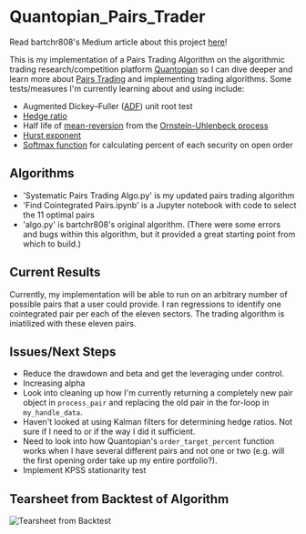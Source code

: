 # Quantopian_Pairs_Trader
Read bartchr808's Medium article about this project [here](https://medium.com/@bart.chr/pairs-trading-for-algorithmic-trading-breakdown-d8b709f59372)!

This is my implementation of a Pairs Trading Algorithm on the algorithmic trading research/competition platform [Quantopian](https://www.quantopian.com/home) so I can dive deeper and learn more about [Pairs Trading](http://www.investopedia.com/university/guide-pairs-trading/) and implementing trading algorithms. Some tests/measures I'm currently learning about and using include:

* Augmented Dickey–Fuller ([ADF](https://en.wikipedia.org/wiki/Augmented_Dickey%E2%80%93Fuller_test)) unit root test
* [Hedge ratio](http://www.investopedia.com/terms/h/hedgeratio.asp)
* Half life of [mean-reversion](http://www.investopedia.com/terms/m/meanreversion.asp) from the [Ornstein-Uhlenbeck process](https://en.wikipedia.org/wiki/Ornstein%E2%80%93Uhlenbeck_process)
* [Hurst exponent](https://en.wikipedia.org/wiki/Hurst_exponent)
* [Softmax function](https://en.wikipedia.org/wiki/Softmax_function) for calculating percent of each security on open order

## Algorithms
* 'Systematic Pairs Trading Algo.py' is my updated pairs trading algorithm
* 'Find Cointegrated Pairs.ipynb' is a Jupyter notebook with code to select the 11 optimal pairs
* 'algo.py' is bartchr808's original algorithm. (There were some errors and bugs within this algorithm, but it provided a great starting point from which to build.)

## Current Results
Currently, my implementation will be able to run on an arbitrary number of possible pairs that a user could provide. I ran regressions to identify one cointegrated pair per each of the eleven sectors. The trading algorithm is iniatilized with these eleven pairs.

## Issues/Next Steps
* Reduce the drawdown and beta and get the leveraging under control.
* Increasing alpha
* Look into cleaning up how I'm currently returning a completely new pair object in `process_pair` and replacing the old pair in the for-loop in `my_handle_data`.
* Haven't looked at using Kalman filters for determining hedge ratios. Not sure if I need to or if the way I did it sufficient.
* Need to look into how Quantopian's `order_target_percent` function works when I have several different pairs and not one or two (e.g. will the first opening order take up my entire portfolio?).
* Implement KPSS stationarity test

## Tearsheet from Backtest of Algorithm
![Tearsheet from Backtest](https://github.com/SmartyMJ/Quantopian_Pairs_Trader/blob/master/Backtest.png)
